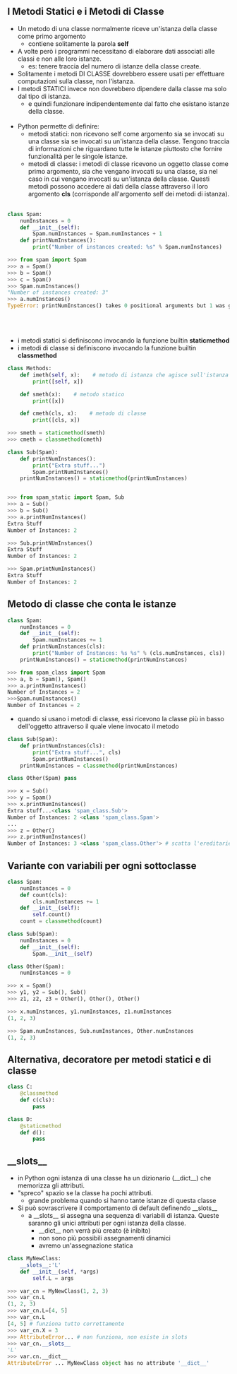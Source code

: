 ## I Metodi Statici e i Metodi di Classe
- Un metodo di una classe normalmente riceve un'istanza della classe come primo argomento
  - contiene solitamente la parola __self__
- A volte però i programmi necessitano di elaborare dati associati alle classi e non alle loro istanze.
  - es: tenere traccia del numero di istanze della classe create.
- Solitamente i metodi DI CLASSE dovrebbero essere usati per effettuare computazioni sulla classe, non l'istanza.
- I metodi STATICI invece non dovrebbero dipendere dalla classe ma solo dal tipo di istanza.
  - e quindi funzionare indipendentemente dal fatto che esistano istanze della classe.
<br><br>
- Python permette di definire:
  - metodi statici: non ricevono self come argomento sia se invocati su una classe sia se invocati su un'istanza della classe. Tengono traccia di informazioni che riguardano tutte le istanze piuttosto che fornire funzionalità per le singole istanze.
  - metodi di classe: i metodi di classe ricevono un oggetto classe come primo argomento, sia che vengano invocati su una classe, sia nel caso in cui vengano invocati su un'istanza della classe. Questi metodi possono accedere ai dati della classe attraverso il loro argomento __cls__ (corrisponde all'argomento self dei metodi di istanza).
<br><br>
```python
class Spam:
    numInstances = 0
    def __init__(self):
        Spam.numInstances = Spam.numInstances + 1
    def printNumInstances():
        print("Number of instances created: %s" % Spam.numInstances)

>>> from spam import Spam
>>> a = Spam()
>>> b = Spam()
>>> c = Spam()
>>> Spam.numInstances()
"Number of instances created: 3"
>>> a.numInstances()
TypeError: printNumInstances() takes 0 positional arguments but 1 was given
```

<br><br>
- i metodi statici si definiscono invocando la funzione builtin **staticmethod**
- i metodi di classe si definiscono invocando la funzione builtin **classmethod**

```python
class Methods:
    def imeth(self, x):    # metodo di istanza che agisce sull'istanza
        print([self, x])

    def smeth(x):    # metodo statico
        print([x])

    def cmeth(cls, x):    # metodo di classe
        print([cls, x])

>>> smeth = staticmethod(smeth)
>>> cmeth = classmethod(cmeth)
```

```python
class Sub(Spam):
    def printNumInstances():
        print("Extra stuff...")
        Spam.printNumInstances()
    printNumInstances() = staticmethod(printNumInstances)


>>> from spam_static import Spam, Sub
>>> a = Sub()
>>> b = Sub()
>>> a.printNumInstances()
Extra Stuff
Number of Instances: 2

>>> Sub.printNUmInstances()
Extra Stuff
Number of Instances: 2

>>> Spam.printNumInstances()
Extra Stuff
Number of Instances: 2
```

## Metodo di classe che conta le istanze
```python
class Spam:
    numInstances = 0
    def __init__(self):
        Spam.numInstances += 1
    def printNumInstances(cls):
        print("Number of Instances: %s %s" % (cls.numInstances, cls))
    printNumInstances() = staticmethod(printNumInstances)

>>> from spam_class import Spam
>>> a, b = Spam(), Spam()
>>> a.printNumInstances()
Number of Instances = 2
>>>Spam.numInstances()
Number of Instances = 2
```
- quando si usano i metodi di classe, essi ricevono la classe più in basso dell'oggetto attraverso il quale viene invocato il metodo

```python
class Sub(Spam):
    def printNumInstances(cls):
        print("Extra stuff...", cls)
        Spam.printNumInstances()
    printNumInstances = classmethod(printNumInstances)

class Other(Spam) pass

>>> x = Sub() 
>>> y = Spam()
>>> x.printNumInstances()
Extra stuff...<class 'spam_class.Sub'>
Number of Instances: 2 <class 'spam_class.Spam'>
...
>>> z = Other()
>>> z.printNumInstances()
Number of Instances: 3 <class 'spam_class.Other'> # scatta l'ereditarietà, trova il metodo di Spam e lo esegue
```

## Variante con variabili per ogni sottoclasse

```python
class Spam:
    numInstances = 0
    def count(cls):
        cls.numInstances += 1
    def __init__(self):
        self.count()
    count = classmethod(count)

class Sub(Spam):
    numInstances = 0
    def __init__(self):
        Spam.__init__(self)

class Other(Spam):
    numInstances = 0

>>> x = Spam()
>>> y1, y2 = Sub(), Sub()
>>> z1, z2, z3 = Other(), Other(), Other()

>>> x.numInstances, y1.numInstances, z1.numInstances
(1, 2, 3)

>>> Spam.numInstances, Sub.numInstances, Other.numInstances
(1, 2, 3)
```

## Alternativa, decoratore per metodi statici e di classe
```python
class C:
    @classmethod
    def c(cls):
        pass

class D:
    @staticmethod
    def d():
        pass
```

## \_\_slots__
- in Python ogni istanza di una classe ha un dizionario (\_\_dict__) che memorizza gli attributi.
- "spreco" spazio se la classe ha pochi attributi.
  - grande problema quando si hanno tante istanze di questa classe
- Si può sovrascrivere il comportamento di default definendo \_\_slots__
  - a \_\_slots__ si assegna una sequenza di variabili di istanza. Queste saranno gli unici attributi per ogni istanza della classe.
    - \_\_dict__ non verrà più creato (è inibito)
    - non sono più possibili assegnamenti dinamici
    - avremo un'assegnazione statica
```python
class MyNewClass:
    __slots__:'L'
    def __init__(self, *args)
        self.L = args

>>> var_cn = MyNewClass(1, 2, 3)
>>> var_cn.L
(1, 2, 3)
>>> var_cn.L=[4, 5]
>>> var_cn.L
[4, 5] # funziona tutto correttamente
>>> var_cn.X = 3
>>> AttributeError... # non funziona, non esiste in slots
>>> var_cn.__slots__
'L'
>>> var.cn.__dict__
AttributeError ... MyNewClass object has no attribute '__dict__'
```
